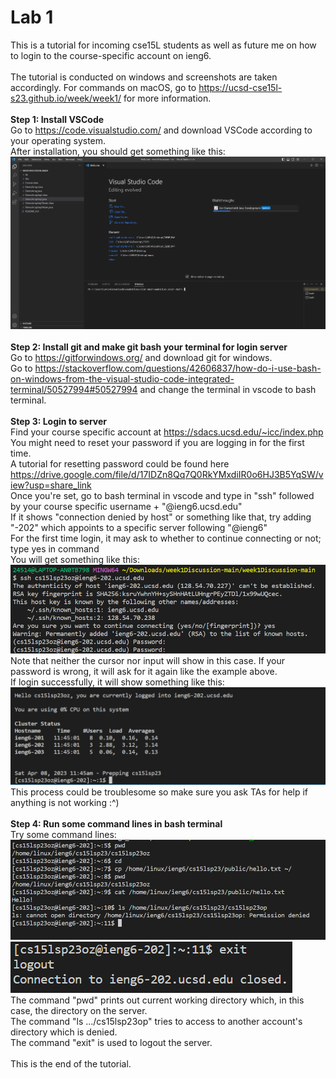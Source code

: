 # Lab 1 <br/>
This is a tutorial for incoming cse15L students as well as future me on how to login to the course-specific account on ieng6. <br/>
<br/>
The tutorial is conducted on windows and screenshots are taken accordingly. For commands on macOS, go to https://ucsd-cse15l-s23.github.io/week/week1/ for more information. <br/>
<br/>
__Step 1: Install VSCode__<br/>
Go to https://code.visualstudio.com/ and download VSCode according to your operating system.<br/>
After installation, you should get something like this: <br/>
![Image](vscode1.png) <br/>
<br/>
__Step 2: Install git and make git bash your terminal for login server__<br/>
Go to https://gitforwindows.org/ and download git for windows.<br/>
Go to https://stackoverflow.com/questions/42606837/how-do-i-use-bash-on-windows-from-the-visual-studio-code-integrated-terminal/50527994#50527994 and change the terminal in vscode to bash terminal.<br/>
<br/>
__Step 3: Login to server__<br/>
Find your course specific account at https://sdacs.ucsd.edu/~icc/index.php <br/>
You might need to reset your password if you are logging in for the first time. <br/>
A tutorial for resetting password could be found here https://drive.google.com/file/d/17IDZn8Qq7Q0RkYMxdiIR0o6HJ3B5YqSW/view?usp=share_link <br/>
Once you're set, go to bash terminal in vscode and type in "ssh" followed by your course specific username + "@ieng6.ucsd.edu" <br/>
If it shows "connection denied by host" or something like that, try adding "-202" which appoints to a specific server following "@ieng6" <br/>
For the first time login, it may ask to whether to continue connecting or not; type yes in command <br/>
You will get something like this: <br/>
![Image](vscode2.1.png) <br/>
Note that neither the cursor nor input will show in this case. If your password is wrong, it will ask for it again like the example above.<br/>
If login successfully, it will show something like this: <br/>
![Image](vscode2.2.png) <br/>
This process could be troublesome so make sure you ask TAs for help if anything is not working :^) <br/>
<br/>
__Step 4: Run some command lines in bash terminal__<br/>
Try some command lines: <br/>
![Image](vscode3.1.png)<br/>
![Image](vscode3.2.png)<br/>
The command "pwd" prints out current working directory which, in this case, the directory on the server. <br/>
The command "ls .../cs15lsp23op" tries to access to another account's directory which is denied. <br/>
The command "exit" is used to logout the server. <br/>
<br/>
This is the end of the tutorial.
